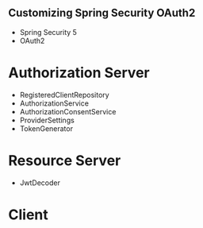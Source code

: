 ## Customizing Spring Security OAuth2 

- Spring Security 5
- OAuth2

# Authorization Server
- RegisteredClientRepository
- AuthorizationService
- AuthorizationConsentService
- ProviderSettings
- TokenGenerator

# Resource Server
- JwtDecoder

# Client
